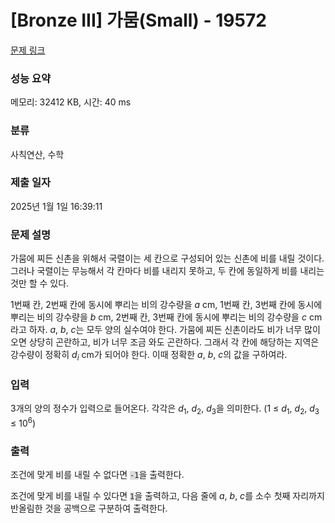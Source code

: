 # [Bronze III] 가뭄(Small) - 19572 

[문제 링크](https://www.acmicpc.net/problem/19572) 

### 성능 요약

메모리: 32412 KB, 시간: 40 ms

### 분류

사칙연산, 수학

### 제출 일자

2025년 1월 1일 16:39:11

### 문제 설명

<p>가뭄에 찌든 신촌을 위해서 국렬이는 세 칸으로 구성되어 있는 신촌에 비를 내릴 것이다. 그러나 국렬이는 무능해서 각 칸마다 비를 내리지 못하고, 두 칸에 동일하게 비를 내리는 것만 할 수 있다.</p>

<p>1번째 칸, 2번째 칸에 동시에 뿌리는 비의 강수량을 <em>a</em> cm, 1번째 칸, 3번째 칸에 동시에 뿌리는 비의 강수량을 <em>b</em> cm, 2번째 칸, 3번째 칸에 동시에 뿌리는 비의 강수량을 <em>c</em> cm라고 하자. <em>a</em>, <em>b</em>, <em>c</em>는 모두 양의 실수여야 한다. 가뭄에 찌든 신촌이라도 비가 너무 많이 오면 상당히 곤란하고, 비가 너무 조금 와도 곤란하다. 그래서 각 칸에 해당하는 지역은 강수량이 정확히 <em>d<sub>i</sub></em> cm가 되어야 한다. 이때 정확한 <em>a</em>, <em>b</em>, <em>c</em>의 값을 구하여라.</p>

### 입력 

 <p>3개의 양의 정수가 입력으로 들어온다. 각각은 <em>d</em><sub>1</sub>, <em>d</em><sub>2</sub>, <em>d</em><sub>3</sub>을 의미한다. (1 ≤ <em>d</em><sub>1</sub>, <em>d</em><sub>2</sub>, <em>d</em><sub>3</sub> ≤ 10<sup>6</sup>)</p>

### 출력 

 <p>조건에 맞게 비를 내릴 수 없다면 <code><span style="background-color:#dddddd;">-1</span></code>을 출력한다.</p>

<p>조건에 맞게 비를 내릴 수 있다면 <code><span style="background-color:#dddddd;">1</span></code>을 출력하고, 다음 줄에 <i data-stringify-type="italic">a</i>, <i data-stringify-type="italic">b</i>, <i data-stringify-type="italic">c</i>를 소수 첫째 자리까지 반올림한 것을 공백으로 구분하여 출력한다.</p>

